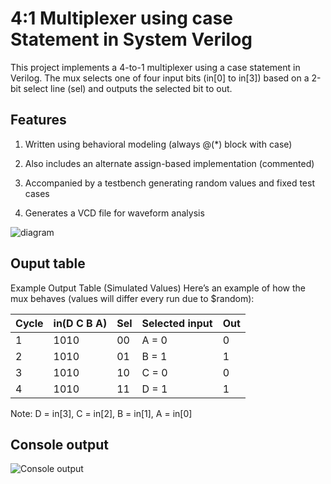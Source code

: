 
# 4:1 Multiplexer using case Statement in System Verilog

This project implements a 4-to-1 multiplexer using a case statement in Verilog. The mux selects one of four input bits (in[0] to in[3]) based on a 2-bit select line (sel) and outputs the selected bit to out.

## Features
1) Written using behavioral modeling (always @(*) block with case)

2) Also includes an alternate assign-based implementation (commented)

3) Accompanied by a testbench generating random values and fixed test cases

4) Generates a VCD file for waveform analysis

![diagram]()

## Ouput table

Example Output Table (Simulated Values)
Here’s an example of how the mux behaves (values will differ every run due to $random):

|Cycle|	in(D C B A)|	Sel| Selected input|	Out|
|----|-----|------|---|--|
|1	|1010|	00|	A = 0|	0|
|2	|1010|	01|	B = 1|	1|
|3	|1010|	10|	C = 0|	0|
|4	|1010|	11|	D = 1|	1|

Note: D = in[3], C = in[2], B = in[1], A = in[0]
## Console output

![Console output]([https://via.placeholder.com/468x300?text=App+Screenshot+Here](https://github.com/prathiknk8055/Anmaya_internship/blob/main/Assignment1%204x1mux/output%20images/console.png))

